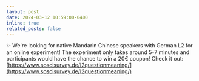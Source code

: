 ```yaml
---
layout: post
date: 2024-03-12 10:59:00-0400
inline: true
related_posts: false
---
```


:sparkles: We're looking for native Mandarin Chinese speakers with German L2 for an online experiment! The experiment only takes around 5-7 minutes and participants would have the chance to win a 20€ coupon! Check it out: [https://www.soscisurvey.de/l2questionmeaning/](https://www.soscisurvey.de/l2questionmeaning/)
 
